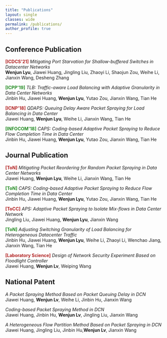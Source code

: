 ```yaml
---
title: "Publications"
layout: single
classes: wide
permalink: /publications/
author_profile: true
---
```


## Conference Publication

<span style="color:Firebrick;font-weight:bold">[ICDCS'21]</span> *Mitigating Port Starvation for Shallow-buffered Switches in Datacenter Networks* <br>
**Wenjun Lyu**, Jiawei Huang, Jingling Liu, Zhaoyi Li, Shaojun Zou, Weihe Li, Jianxin Wang, Desheng Zhang<br>

<span style="color:Forestgreen;font-weight:bold">[ICPP'19]</span> *TLB: Traffic-aware Load Balancing with Adaptive Granularity in Data Center Networks* <br>
Jinbin Hu, Jiawei Huang, **Wenjun Lyu**, Yutao Zou, Jianxin Wang, Tian He<br>

<span style="color:Firebrick;font-weight:bold">[ICNP'18]</span> *QDAPS: Queuing Delay Aware Packet Spraying for Load Balancing in Data Center* <br>
Jiawei Huang, **Wenjun Lyu**, Weihe Li, Jianxin Wang, Tian He<br>

<span style="color:Forestgreen;font-weight:bold">[INFOCOM'18]</span> *CAPS: Coding-based Adaptive Packet Spraying to Reduce Flow Completion Time in Data Center* <br>
Jinbin Hu, Jiawei Huang, **Wenjun Lyu**, Yutao Zou, Jianxin Wang, Tian He<br>


## Journal Publication

<span style="color:Firebrick;font-weight:bold">[ToN]</span> *Mitigating Packet Reordering for Random Packet Spraying in Data Center Networks* <br>
Jiawei Huang, **Wenjun Lyu**, Weihe Li, Jianxin Wang, Tian He<br>

<span style="color:Forestgreen;font-weight:bold">[ToN]</span> *CAPS: Coding-based Adaptive Packet Spraying to Reduce Flow Completion Time in Data Center* <br>
Jinbin Hu, Jiawei Huang, **Wenjun Lyu**, Yutao Zou, Jianxin Wang, Tian He<br>

<span style="color:Firebrick;font-weight:bold">[ToCC]</span> *APS: Adaptive Packet Spraying to Isolate Mix-flows in Data Center Network* <br>
Jingling Liu, Jiawei Huang, **Wenjun Lyu**, Jianxin Wang<br>

<span style="color:Forestgreen;font-weight:bold">[ToN]</span> *Adjusting Switching Granularity of Load Balancing for Heterogeneous Datacenter Traffic* <br>
Jinbin Hu, Jiawei Huang, **Wenjun Lyu**, Weihe Li, Zhaoyi Li, Wenchao Jiang, Jianxin Wang, Tian He<br>

<span style="color:Firebrick;font-weight:bold">[Laboratory Science]</span> *Design of Network Security Experiment Based on Floodlight Controller* <br>
Jiawei Huang, **Wenjun Lv**, Weiping Wang<br>


## National Patent

*A Packet Spraying Method Based on Packet Queuing Delay in DCN* <br>
Jiawei Huang, **Wenjun Lv**, Weihe Li, Jinbin Hu, Jianxin Wang <br>

*Coding-based Packet Spraying Method in DCN* <br>
Jiawei Huang, Jinbin Hu, **Wenjun Lv**, Jingling Liu, Jianxin Wang <br>

*A Heterogeneous Flow Partition Method Based on Packet Spraying in DCN* <br>
Jiawei Huang, Jingling Liu, Jinbin Hu,**Wenjun Lv**, Jianxin Wang <br>
